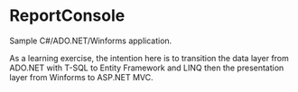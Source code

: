 # ReportConsole
Sample C#/ADO.NET/Winforms application.

As a learning exercise, the intention here is to transition the data layer from ADO.NET with T-SQL to Entity Framework and LINQ then the presentation layer from Winforms to ASP.NET MVC.
